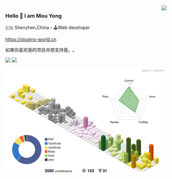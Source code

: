 <img align="right" src="https://github-readme-stats.vercel.app/api?username=mouyong&show_icons=true&icon_color=805AD5&text_color=718096&bg_color=ffffff&hide_title=true" />

### Hello 👋 I am Mou Yong

🇨🇳 Shenzhen,China・🕹Web developer

https://plugins-world.cn

如果你喜欢我的项目并想支持我，<a href="https://afdian.net/a/afdian"><img src="https://pic1.afdiancdn.com/static/img/welcome/button-sponsorme.jpg" alt=""></a>。

<!-- ![](https://gitwar.herokuapp.com/badge?username=mouyong&style=for-the-badge) -->

![](http://github-profile-summary-cards.vercel.app/api/cards/profile-details?username=mouyong&theme=github)
![](http://github-profile-summary-cards.vercel.app/api/cards/repos-per-language?username=mouyong&theme=github)


![](./profile-3d-contrib/profile-south-season-animate.svg)
